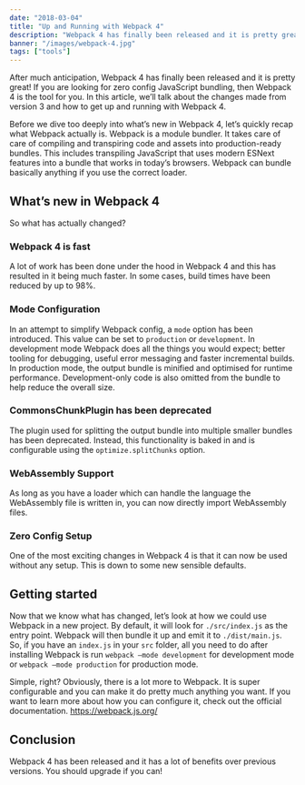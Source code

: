 ```yaml
---
date: "2018-03-04"
title: "Up and Running with Webpack 4"
description: "Webpack 4 has finally been released and it is pretty great! If you are looking for zero config JavaScript bundling, then Webpack 4 is the tool for you!"
banner: "/images/webpack-4.jpg"
tags: ["tools"]
---
```


After much anticipation, Webpack 4 has finally been released and it is pretty great! If you are looking for zero config JavaScript bundling, then Webpack 4 is the tool for you. In this article, we’ll talk about the changes made from version 3 and how to get up and running with Webpack 4.

Before we dive too deeply into what’s new in Webpack 4, let’s quickly recap what Webpack actually is. Webpack is a module bundler. It takes care of care of compiling and transpiring code and assets into production-ready bundles. This includes transpiling JavaScript that uses modern ESNext features into a bundle that works in today’s browsers. Webpack can bundle basically anything if you use the correct loader.

## What’s new in Webpack 4

So what has actually changed?

### Webpack 4 is fast

A lot of work has been done under the hood in Webpack 4 and this has resulted in it being much faster. In some cases, build times have been reduced by up to 98%.

### Mode Configuration

In an attempt to simplify Webpack config, a `mode` option has been introduced. This value can be set to `production` or `development`. In development mode Webpack does all the things you would expect; better tooling for debugging, useful error messaging and faster incremental builds. In production mode, the output bundle is minified and optimised for runtime performance. Development-only code is also omitted from the bundle to help reduce the overall size.

### CommonsChunkPlugin has been deprecated

The plugin used for splitting the output bundle into multiple smaller bundles has been deprecated. Instead, this functionality is baked in and is configurable using the `optimize.splitChunks` option.

### WebAssembly Support

As long as you have a loader which can handle the language the WebAssembly file is written in, you can now directly import WebAssembly files.

### Zero Config Setup

One of the most exciting changes in Webpack 4 is that it can now be used without any setup. This is down to some new sensible defaults.

## Getting started

Now that we know what has changed, let’s look at how we could use Webpack in a new project. By default, it will look for `./src/index.js` as the entry point. Webpack will then bundle it up and emit it to `./dist/main.js`. So, if you have an `index.js` in your `src` folder, all you need to do after installing Webpack is run `webpack –mode development` for development mode or `webpack –mode production` for production mode.

Simple, right? Obviously, there is a lot more to Webpack. It is super configurable and you can make it do pretty much anything you want. If you want to learn more about how you can configure it, check out the official documentation. https://webpack.js.org/

## Conclusion

Webpack 4 has been released and it has a lot of benefits over previous versions. You should upgrade if you can!
